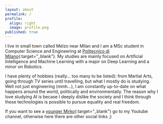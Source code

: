 ```yaml
---
layout: about
permalink: /
profile:
  align: right
  image: profile.png
published: true
---
```


I live in small town called Melzo near Milan and I am a MSc student in Computer Science and Engineering at [Politecnico di Milano](https://www.polimi.it){:target="_blank"}. My studies are mainly focused on Artificial Intelligence and Machine Learning with a major on Deep Learning and a minor on Robotics.

I have plenty of hobbies (really... too many to be listed): from Martial Arts, going through TV series until travelling, but what I mostly do is studying. Well not just engineering (mmh...), I am constantly up-to-date on what happens around the world, politically and environmentally. 
The reason why I love studying AI is becase I deeply dislike the society and I think through these technologies is possible to pursue equality and real freedom.

If you want to see a [younger Mirko](https://youtu.be/Ae9d-DObKBA){:target="_blank"} go to my Youtube channel, otherwise here there are other social links ;)